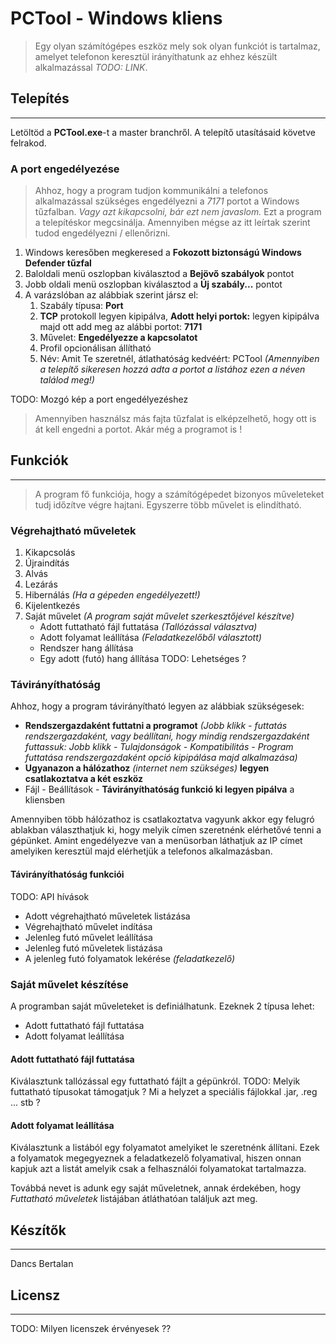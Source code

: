 # **PCTool - Windows kliens**
> Egy olyan számítógépes eszköz mely sok olyan funkciót is tartalmaz, amelyet telefonon keresztül irányíthatunk az ehhez készült alkalmazással *TODO: LINK*. 

## Telepítés
************

Letöltöd a **PCTool.exe**-t a master branchről. A telepítő utasításaid követve felrakod.

### A port engedélyezése
> Ahhoz, hogy a program tudjon kommunikálni a telefonos alkalmazással szükséges engedélyezni a *7171* portot a Windows tűzfalban. *Vagy azt kikapcsolni, bár ezt nem javaslom.*
Ezt a program a telepítéskor megcsinálja. Amennyiben mégse az itt leírtak szerint tudod engedélyezni / ellenőrizni.

1. Windows keresőben megkeresed a **Fokozott biztonságú Windows Defender tűzfal**
2. Baloldali menü oszlopban kiválasztod a **Bejövő szabályok** pontot
3. Jobb oldali menü oszlopban kiválasztod a **Új szabály...** pontot
4. A varázslóban az alábbiak szerint jársz el:
    1. Szabály típusa: **Port**
    2. **TCP** protokoll legyen kipipálva, **Adott helyi portok:** legyen kipipálva majd ott add meg az alábbi portot: **7171**
    3. Művelet: **Engedélyezze a kapcsolatot**
    4. Profil opcionálisan állítható
    5. Név: Amit Te szeretnél, átlathatóság kedvéért: PCTool *(Amennyiben a telepítő sikeresen hozzá adta a portot a listához ezen a néven találod meg!)*

TODO: Mozgó kép a port engedélyezéshez

> Amennyiben használsz más fajta tűzfalat is elképzelhető, hogy ott is át kell engedni a portot. Akár még a programot is !

## Funkciók
************
> A program fő funkciója, hogy a számítógépedet bizonyos műveleteket tudj időzítve végre hajtani. Egyszerre több művelet is elindítható.

### Végrehajtható műveletek

1. Kikapcsolás
2. Újraindítás
3. Alvás
4. Lezárás
5. Hibernálás *(Ha a gépeden engedélyezett!)*
6. Kijelentkezés
7. Saját művelet *(A program saját művelet szerkesztőjével készítve)*
    * Adott futtatható fájl futtatása *(Tallózással választva)*
    * Adott folyamat leállítása *(Feladatkezelőből választott)*
    * Rendszer hang állítása
    * Egy adott (futó) hang állítása TODO: Lehetséges ?

### Távirányíthatóság

Ahhoz, hogy a program távirányítható legyen az alábbiak szükségesek:

* **Rendszergazdaként futtatni a programot** *(Jobb klikk - futtatás rendszergazdaként, vagy beállítani, hogy mindig rendszergazdaként futtassuk: Jobb klikk - Tulajdonságok - Kompatibilitás - Program futtatása rendszergazdaként opció kipipálása majd alkalmazása)*
* **Ugyanazon a hálózathoz** *(internet nem szükséges)* **legyen csatlakoztatva a két eszköz**
* Fájl - Beállítások - **Távirányíthatóság funkció ki legyen pipálva** a kliensben 

Amennyiben több hálózathoz is csatlakoztatva vagyunk akkor egy felugró ablakban választhatjuk ki, hogy melyik címen szeretnénk elérhetővé tenni a gépünket.
Amint engedélyezve van a menüsorban láthatjuk az IP címet amelyiken keresztül majd elérhetjük a telefonos alkalmazásban.

#### Távirányíthatóság funkciói 
TODO: API hívások
* Adott végrehajtható műveletek listázása
* Végrehajtható művelet indítása
* Jelenleg futó művelet leállítása
* Jelenleg futó műveletek listázása
* A jelenleg futó folyamatok lekérése *(feladatkezelő)*

### Saját művelet készítése

A programban saját műveleteket is definiálhatunk. Ezeknek 2 típusa lehet:
* Adott futtatható fájl futtatása 
* Adott folyamat leállítása

#### Adott futtatható fájl futtatása

Kiválasztunk tallózással egy futtatható fájlt a gépünkról. TODO: Melyik futtatható típusokat támogatjuk ? Mi a helyzet a speciális fájlokkal .jar, .reg ... stb ? 

#### Adott folyamat leállítása

Kiválasztunk a listából egy folyamatot amelyiket le szeretnénk állítani. Ezek a folyamatok megegyeznek a feladatkezelő folyamatival, hiszen onnan kapjuk azt a listát amelyik csak a felhasználói folyamatokat tartalmazza.

Továbbá nevet is adunk egy saját műveletnek, annak érdekében, hogy *Futtatható műveletek* listájában átláthatóan találjuk azt meg.

## Készítők
************
Dancs Bertalan 

## Licensz
************

TODO: Milyen licenszek érvényesek ??
